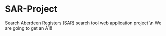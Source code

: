 # SAR-Project
Search Aberdeen Registers (SAR) search tool web application project
\n We are going to get an A1!!
